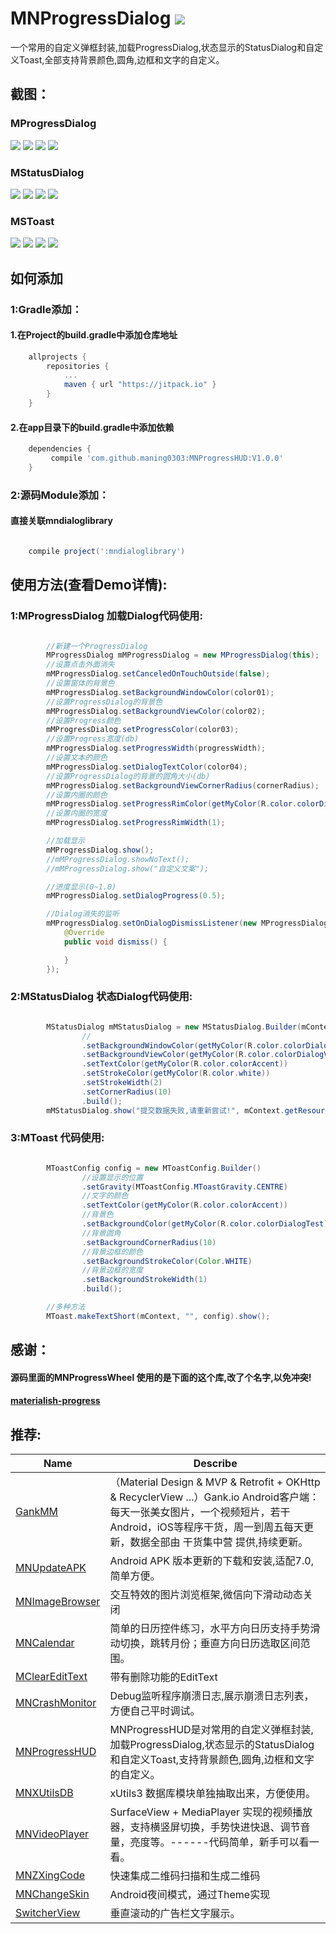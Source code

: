 # MNProgressDialog [![](https://jitpack.io/v/maning0303/MNProgressHUD.svg)](https://jitpack.io/#maning0303/MNProgressHUD)
一个常用的自定义弹框封装,加载ProgressDialog,状态显示的StatusDialog和自定义Toast,全部支持背景颜色,圆角,边框和文字的自定义。


## 截图：
### MProgressDialog
![](https://github.com/maning0303/MNProgressHUD/raw/master/screenshots/mn_dialog_001.png)
![](https://github.com/maning0303/MNProgressHUD/raw/master/screenshots/mn_dialog_002.png)
![](https://github.com/maning0303/MNProgressHUD/raw/master/screenshots/mn_dialog_006.png)
![](https://github.com/maning0303/MNProgressHUD/raw/master/screenshots/mn_dialog_003.png)

### MStatusDialog
![](https://github.com/maning0303/MNProgressHUD/raw/master/screenshots/mn_dialog_004.png)
![](https://github.com/maning0303/MNProgressHUD/raw/master/screenshots/mn_dialog_005.png)
![](https://github.com/maning0303/MNProgressHUD/raw/master/screenshots/mn_dialog_007.png)
![](https://github.com/maning0303/MNProgressHUD/raw/master/screenshots/mn_dialog_008.png)

### MSToast
![](https://github.com/maning0303/MNProgressHUD/raw/master/screenshots/mn_toast_001.png)
![](https://github.com/maning0303/MNProgressHUD/raw/master/screenshots/mn_toast_002.png)
![](https://github.com/maning0303/MNProgressHUD/raw/master/screenshots/mn_toast_003.png)
![](https://github.com/maning0303/MNProgressHUD/raw/master/screenshots/mn_toast_004.png)


## 如何添加
### 1:Gradle添加：
#### 1.在Project的build.gradle中添加仓库地址

``` gradle
	allprojects {
		repositories {
			...
			maven { url "https://jitpack.io" }
		}
	}
```

#### 2.在app目录下的build.gradle中添加依赖
``` gradle
	dependencies {
	     compile 'com.github.maning0303:MNProgressHUD:V1.0.0'
	}
```

### 2:源码Module添加：
#### 直接关联mndialoglibrary

``` gradle

	compile project(':mndialoglibrary')

```


## 使用方法(查看Demo详情):

### 1:MProgressDialog 加载Dialog代码使用:
``` java

        //新建一个ProgressDialog
        MProgressDialog mMProgressDialog = new MProgressDialog(this);
        //设置点击外面消失
        mMProgressDialog.setCanceledOnTouchOutside(false);
        //设置窗体的背景色
        mMProgressDialog.setBackgroundWindowColor(color01);
        //设置ProgressDialog的背景色
        mMProgressDialog.setBackgroundViewColor(color02);
        //设置Progress颜色
        mMProgressDialog.setProgressColor(color03);
        //设置Progress宽度(db)
        mMProgressDialog.setProgressWidth(progressWidth);
        //设置文本的颜色
        mMProgressDialog.setDialogTextColor(color04);
        //设置ProgressDialog的背景的圆角大小(db)
        mMProgressDialog.setBackgroundViewCornerRadius(cornerRadius);
        //设置内圈的颜色
        mMProgressDialog.setProgressRimColor(getMyColor(R.color.colorDialogProgressRimColor));
        //设置内圈的宽度
        mMProgressDialog.setProgressRimWidth(1);

        //加载显示
        mMProgressDialog.show();
        //mMProgressDialog.showNoText();
        //mMProgressDialog.show("自定义文案");

        //进度显示(0~1.0)
        mMProgressDialog.setDialogProgress(0.5);

        //Dialog消失的监听
        mMProgressDialog.setOnDialogDismissListener(new MProgressDialog.OnDialogDismissListener() {
            @Override
            public void dismiss() {

            }
        });

```

### 2:MStatusDialog 状态Dialog代码使用:
``` java

        MStatusDialog mMStatusDialog = new MStatusDialog.Builder(mContext)
                //
                .setBackgroundWindowColor(getMyColor(R.color.colorDialogWindowBg))
                .setBackgroundViewColor(getMyColor(R.color.colorDialogViewBg2))
                .setTextColor(getMyColor(R.color.colorAccent))
                .setStrokeColor(getMyColor(R.color.white))
                .setStrokeWidth(2)
                .setCornerRadius(10)
                .build();
        mMStatusDialog.show("提交数据失败,请重新尝试!", mContext.getResources().getDrawable(R.mipmap.ic_launcher), 1000);

```

### 3:MToast 代码使用:
``` java

        MToastConfig config = new MToastConfig.Builder()
                //设置显示的位置
                .setGravity(MToastConfig.MToastGravity.CENTRE)
                //文字的颜色
                .setTextColor(getMyColor(R.color.colorAccent))
                //背景色
                .setBackgroundColor(getMyColor(R.color.colorDialogTest))
                //背景圆角
                .setBackgroundCornerRadius(10)
                //背景边框的颜色
                .setBackgroundStrokeColor(Color.WHITE)
                //背景边框的宽度
                .setBackgroundStrokeWidth(1)
                .build();

        //多种方法
        MToast.makeTextShort(mContext, "", config).show();

```

## 感谢：
#### 源码里面的MNProgressWheel 使用的是下面的这个库,改了个名字,以免冲突!
#### [materialish-progress](https://github.com/pnikosis/materialish-progress)


## 推荐:
Name | Describe |
--- | --- |
[GankMM](https://github.com/maning0303/GankMM) | （Material Design & MVP & Retrofit + OKHttp & RecyclerView ...）Gank.io Android客户端：每天一张美女图片，一个视频短片，若干Android，iOS等程序干货，周一到周五每天更新，数据全部由 干货集中营 提供,持续更新。 |
[MNUpdateAPK](https://github.com/maning0303/MNUpdateAPK) | Android APK 版本更新的下载和安装,适配7.0,简单方便。 |
[MNImageBrowser](https://github.com/maning0303/MNImageBrowser) | 交互特效的图片浏览框架,微信向下滑动动态关闭 |
[MNCalendar](https://github.com/maning0303/MNCalendar) | 简单的日历控件练习，水平方向日历支持手势滑动切换，跳转月份；垂直方向日历选取区间范围。 |
[MClearEditText](https://github.com/maning0303/MClearEditText) | 带有删除功能的EditText |
[MNCrashMonitor](https://github.com/maning0303/MNCrashMonitor) | Debug监听程序崩溃日志,展示崩溃日志列表，方便自己平时调试。 |
[MNProgressHUD](https://github.com/maning0303/MNProgressHUD) | MNProgressHUD是对常用的自定义弹框封装,加载ProgressDialog,状态显示的StatusDialog和自定义Toast,支持背景颜色,圆角,边框和文字的自定义。 |
[MNXUtilsDB](https://github.com/maning0303/MNXUtilsDB) | xUtils3 数据库模块单独抽取出来，方便使用。 |
[MNVideoPlayer](https://github.com/maning0303/MNVideoPlayer) | SurfaceView + MediaPlayer 实现的视频播放器，支持横竖屏切换，手势快进快退、调节音量，亮度等。------代码简单，新手可以看一看。 |
[MNZXingCode](https://github.com/maning0303/MNZXingCode) | 快速集成二维码扫描和生成二维码 |
[MNChangeSkin](https://github.com/maning0303/MNChangeSkin) | Android夜间模式，通过Theme实现 |
[SwitcherView](https://github.com/maning0303/SwitcherView) | 垂直滚动的广告栏文字展示。 |

